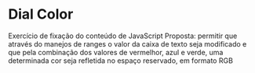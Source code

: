 # Dial Color

Exercício de fixação do conteúdo de JavaScript
Proposta: permitir que através do manejos de ranges o valor da caixa de texto seja modificado e que pela combinação dos valores de vermelhor, azul e verde, uma determinada cor seja refletida no espaço reservado, em formato RGB
 
